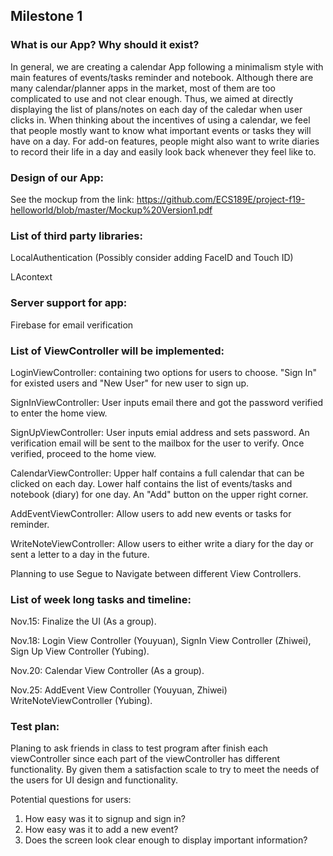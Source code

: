 ## Milestone 1

### What is our App? Why should it exist?

In general, we are creating a calendar App following a minimalism style with main features of events/tasks reminder and notebook. Although there are many calendar/planner apps in the market, most of them are too complicated to use and not clear enough. Thus, we aimed at directly displaying the list of plans/notes on each day of the caledar when user clicks in. When thinking about the incentives of using a calendar, we feel that people mostly want to know what important events or tasks they 
will have on a day. For add-on features, people might also want to write diaries to record their life in a day and easily look 
back whenever they feel like to.

### Design of our App:

See the mockup from the link: https://github.com/ECS189E/project-f19-helloworld/blob/master/Mockup%20Version1.pdf

### List of third party libraries: 

LocalAuthentication (Possibly consider adding FaceID and Touch ID)

LAcontext

### Server support for app:

Firebase for email verification

### List of ViewController will be implemented:

LoginViewController: containing two options for users to choose. "Sign In" for existed users and "New User" for new user to sign up.

SignInViewController: User inputs email there and got the password verified to enter the home view.

SignUpViewController: User inputs emial address and sets password. An verification email will be sent to the mailbox for the user to verify. Once verified, proceed to the home view.

CalendarViewController: Upper half contains a full calendar that can be clicked on each day. Lower half contains the list of events/tasks and notebook (diary) for one day. An "Add" button on the upper right corner.

AddEventViewController: Allow users to add new events or tasks for reminder.

WriteNoteViewController: Allow users to either write a diary for the day or sent a letter to a day in the future.

Planning to use Segue to Navigate between different View Controllers.

### List of week long tasks and timeline:

Nov.15: Finalize the UI (As a group).

Nov.18: Login View Controller (Youyuan), SignIn View Controller (Zhiwei), Sign Up View Controller (Yubing).

Nov.20: Calendar View Controller (As a group).

Nov.25: AddEvent View Controller (Youyuan, Zhiwei) WriteNoteViewController (Yubing).


### Test plan:

Planing to ask friends in class to test program after finish each viewController since each part of the viewController has different functionality. By given them a satisfaction scale to try to meet the needs of the users for UI design and functionality. 

Potential questions for users: 

1. How easy was it to signup and sign in?
2. How easy was it to add a new event?
3. Does the screen look clear enough to display important information?
